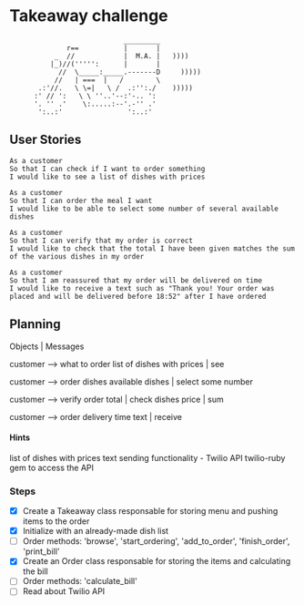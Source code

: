 # Takeaway challenge
```
                            _________
              r==           |       |
           _  //            |  M.A. |   ))))
          |_)//(''''':      |       |
            //  \_____:_____.-------D     )))))
           //   | ===  |   /        \
       .:'//.   \ \=|   \ /  .:'':./    )))))
      :' // ':   \ \ ''..'--:'-.. ':
      '. '' .'    \:.....:--'.-'' .'
       ':..:'                ':..:'

 ```

## User Stories
 ```
 As a customer
 So that I can check if I want to order something
 I would like to see a list of dishes with prices

 As a customer
 So that I can order the meal I want
 I would like to be able to select some number of several available dishes

 As a customer
 So that I can verify that my order is correct
 I would like to check that the total I have been given matches the sum of the various dishes in my order

 As a customer
 So that I am reassured that my order will be delivered on time
 I would like to receive a text such as "Thank you! Your order was placed and will be delivered before 18:52" after I have ordered
 ```

## Planning

Objects | Messages

customer --> what to order
list of dishes with prices | see

customer --> order dishes
available dishes | select some number

customer --> verify order
total | check
dishes price | sum

customer --> order delivery time
text | receive

#### Hints
list of dishes with prices
text sending functionality - Twilio API
twilio-ruby gem to access the API

### Steps
- [x] Create a Takeaway class responsable for storing menu and pushing items to the order
- [x] Initialize with an already-made dish list
- [ ] Order methods: 'browse', 'start_ordering', 'add_to_order', 'finish_order', 'print_bill'
- [x] Create an Order class responsable for storing the items and calculating the bill
- [ ] Order methods: 'calculate_bill'
- [ ] Read about Twilio API
